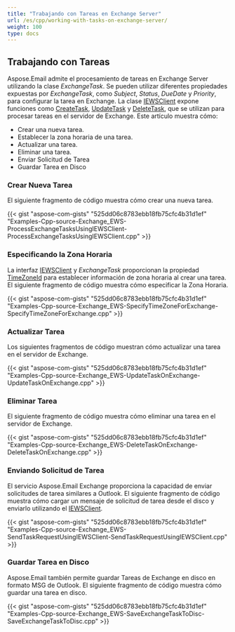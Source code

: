 ```yaml
---
title: "Trabajando con Tareas en Exchange Server"
url: /es/cpp/working-with-tasks-on-exchange-server/
weight: 100
type: docs
---
```


## **Trabajando con Tareas**

Aspose.Email admite el procesamiento de tareas en Exchange Server utilizando la clase _ExchangeTask_. Se pueden utilizar diferentes propiedades expuestas por _ExchangeTask_, como _Subject_, _Status_, _DueDate_ y _Priority_, para configurar la tarea en Exchange. La clase [IEWSClient](https://apireference.aspose.com/email/cpp/class/aspose.email.clients.exchange.web_service.i_e_w_s_client) expone funciones como [CreateTask](https://apireference.aspose.com/email/cpp/class/aspose.email.clients.exchange.web_service.i_e_w_s_client#a25420465dd38d784ce78428818ea2b78), [UpdateTask](https://apireference.aspose.com/email/cpp/class/aspose.email.clients.exchange.web_service.i_e_w_s_client#a4ed6fe13e1278778cc28b867c3ef9dea) y [DeleteTask](https://apireference.aspose.com/email/cpp/class/aspose.email.clients.exchange.web_service.i_e_w_s_client#a2bd114b07afa5e97649788a9a9dd9cda), que se utilizan para procesar tareas en el servidor de Exchange. Este artículo muestra cómo:

-   Crear una nueva tarea.
-   Establecer la zona horaria de una tarea.
-   Actualizar una tarea.
-   Eliminar una tarea.
-   Enviar Solicitud de Tarea
-   Guardar Tarea en Disco

### **Crear Nueva Tarea**

El siguiente fragmento de código muestra cómo crear una nueva tarea.

{{< gist "aspose-com-gists" "525dd06c8783ebb18fb75cfc4b31d1ef" "Examples-Cpp-source-Exchange_EWS-ProcessExchangeTasksUsingIEWSClient-ProcessExchangeTasksUsingIEWSClient.cpp" >}}

### **Especificando la Zona Horaria**

La interfaz [IEWSClient](https://apireference.aspose.com/email/cpp/class/aspose.email.clients.exchange.web_service.i_e_w_s_client) y _ExchangeTask_ proporcionan la propiedad [TimeZoneId](https://apireference.aspose.com/email/cpp/class/aspose.email.clients.exchange.web_service.i_e_w_s_client#a650927ee2f7ae45babc217f148640148) para establecer información de zona horaria al crear una tarea. El siguiente fragmento de código muestra cómo especificar la Zona Horaria.

{{< gist "aspose-com-gists" "525dd06c8783ebb18fb75cfc4b31d1ef" "Examples-Cpp-source-Exchange_EWS-SpecifyTimeZoneForExchange-SpecifyTimeZoneForExchange.cpp" >}}

### **Actualizar Tarea**

Los siguientes fragmentos de código muestran cómo actualizar una tarea en el servidor de Exchange.

{{< gist "aspose-com-gists" "525dd06c8783ebb18fb75cfc4b31d1ef" "Examples-Cpp-source-Exchange_EWS-UpdateTaskOnExchange-UpdateTaskOnExchange.cpp" >}}

### **Eliminar Tarea**

El siguiente fragmento de código muestra cómo eliminar una tarea en el servidor de Exchange.

{{< gist "aspose-com-gists" "525dd06c8783ebb18fb75cfc4b31d1ef" "Examples-Cpp-source-Exchange_EWS-DeleteTaskOnExchange-DeleteTaskOnExchange.cpp" >}}

### **Enviando Solicitud de Tarea**

El servicio Aspose.Email Exchange proporciona la capacidad de enviar solicitudes de tarea similares a Outlook. El siguiente fragmento de código muestra cómo cargar un mensaje de solicitud de tarea desde el disco y enviarlo utilizando el [IEWSClient](https://apireference.aspose.com/email/cpp/class/aspose.email.clients.exchange.web_service.i_e_w_s_client).

{{< gist "aspose-com-gists" "525dd06c8783ebb18fb75cfc4b31d1ef" "Examples-Cpp-source-Exchange_EWS-SendTaskRequestUsingIEWSClient-SendTaskRequestUsingIEWSClient.cpp" >}}

### **Guardar Tarea en Disco**

Aspose.Email también permite guardar Tareas de Exchange en disco en formato MSG de Outlook. El siguiente fragmento de código muestra cómo guardar una tarea en disco.

{{< gist "aspose-com-gists" "525dd06c8783ebb18fb75cfc4b31d1ef" "Examples-Cpp-source-Exchange_EWS-SaveExchangeTaskToDisc-SaveExchangeTaskToDisc.cpp" >}}

